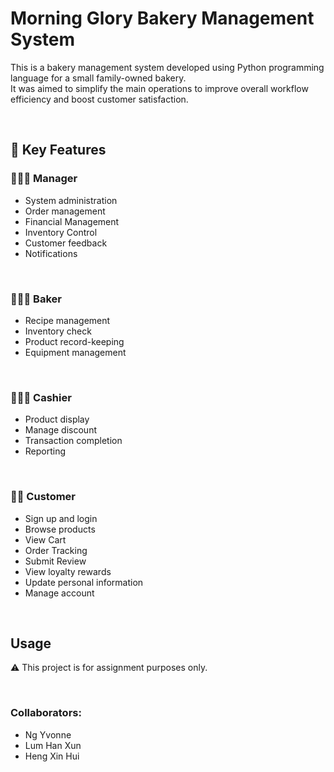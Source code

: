 # Morning Glory Bakery Management System
This is a bakery management system developed using Python programming language for a small family-owned bakery.  
It was aimed to simplify the main operations to improve overall workflow efficiency and boost customer satisfaction.

<br>

## 🚀 Key Features
### 👨🏻‍💼 Manager
- System administration
- Order management
- Financial Management
- Inventory Control
- Customer feedback
- Notifications

<br>

### 👨🏻‍🍳 Baker
- Recipe management
- Inventory check
- Product record-keeping
- Equipment management
  
<br>

### 👩🏻‍💻 Cashier
- Product display
- Manage discount
- Transaction completion
- Reporting

<br>

### 👧🏻 Customer
- Sign up and login
- Browse products
- View Cart
- Order Tracking
- Submit Review
- View loyalty rewards
- Update personal information
- Manage account

<br>

## Usage
⚠️ This project is for assignment purposes only.

<br>

### Collaborators:
- Ng Yvonne
- Lum Han Xun
- Heng Xin Hui
